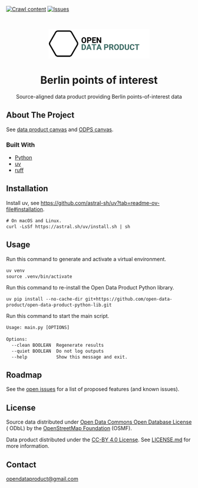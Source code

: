 [![Crawl content](https://github.com/open-data-product/open-data-product-berlin-points-of-interest-source-aligned/actions/workflows/crawl-content.yaml/badge.svg)](https://github.com/open-data-product/open-data-product-berlin-points-of-interest-source-aligned/actions/workflows/crawl-content.yaml)
[![Issues](https://img.shields.io/github/issues/open-data-product/open-data-product-berlin-points-of-interest-source-aligned)](https://github.com/open-data-product/open-data-product-berlin-points-of-interest-source-aligned/issues)

<br />
<p align="center">
  <a href="https://github.com/open-data-product/open-data-product-berlin-points-of-interest-source-aligned">
    <img src="logo-with-text.png" alt="Logo" height="80">
  </a>

  <h1 align="center">Berlin points of interest</h1>

  <p align="center">
    Source-aligned data product providing Berlin points-of-interest data</a>
  </p>
</p>

## About The Project

See [data product canvas](docs/data-product-canvas.md) and [ODPS canvas](./docs/odps-canvas.md).

### Built With

* [Python](https://www.python.org/)
* [uv](https://docs.astral.sh/uv/)
* [ruff](https://docs.astral.sh/ruff/)

## Installation

Install uv, see https://github.com/astral-sh/uv?tab=readme-ov-file#installation.

```shell
# On macOS and Linux.
curl -LsSf https://astral.sh/uv/install.sh | sh
```

## Usage

Run this command to generate and activate a virtual environment.

```shell
uv venv
source .venv/bin/activate
```

Run this command to re-install the Open Data Product Python library.

```shell
uv pip install --no-cache-dir git+https://github.com/open-data-product/open-data-product-python-lib.git
```

Run this command to start the main script.

```shell
Usage: main.py [OPTIONS]

Options:
  --clean BOOLEAN  Regenerate results
  --quiet BOOLEAN  Do not log outputs
  --help           Show this message and exit.
```

## Roadmap

See
the [open issues](https://github.com/open-data-product/open-data-product-berlin-points-of-interest-source-aligned/issues)
for a list of proposed features (and
known issues).

## License

Source data distributed under [Open Data Commons Open Database License ](https://opendatacommons.org/licenses/odbl/) (
ODbL) by the [OpenStreetMap Foundation](https://osmfoundation.org/) (OSMF).

Data product distributed under the [CC-BY 4.0 License](https://creativecommons.org/licenses/by/4.0/).
See [LICENSE.md](./LICENSE.md) for more information.

## Contact

opendataproduct@gmail.com
